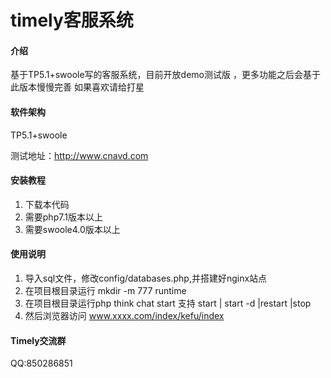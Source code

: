 # timely客服系统

#### 介绍
基于TP5.1+swoole写的客服系统，目前开放demo测试版 ，更多功能之后会基于此版本慢慢完善
如果喜欢请给打星

#### 软件架构
TP5.1+swoole

测试地址：http://www.cnavd.com

#### 安装教程

1.  下载本代码
2.  需要php7.1版本以上
3.  需要swoole4.0版本以上
#### 使用说明

1.   导入sql文件，修改config/databases.php,并搭建好nginx站点
2.   在项目根目录运行 mkdir -m 777 runtime
3.   在项目根目录运行php think chat start   支持 start | start -d |restart |stop
4.    然后浏览器访问 www.xxxx.com/index/kefu/index
#### Timely交流群

QQ:850286851


